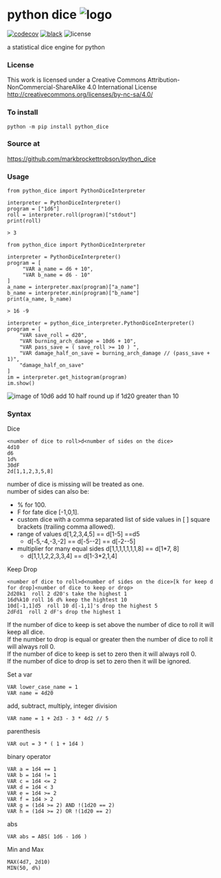 # python dice ![logo](https://raw.githubusercontent.com/markbrockettrobson/python_dice/master/images/pythondice_logo_128x128.png)


[![codecov](https://codecov.io/gh/markbrockettrobson/python_dice/branch/master/graph/badge.svg)](https://codecov.io/gh/markbrockettrobson/pydice)
[![black](https://img.shields.io/badge/code%20style-black-000000.svg)](https://github.com/psf/black)
![license](https://i.creativecommons.org/l/by-nc-sa/4.0/80x15.png)

a statistical dice engine for python

### License 

This work is licensed under a Creative Commons Attribution-NonCommercial-ShareAlike 4.0 International License
http://creativecommons.org/licenses/by-nc-sa/4.0/

### To install
~~~
python -m pip install python_dice
~~~

### Source at 
https://github.com/markbrockettrobson/python_dice

### Usage

~~~
from python_dice import PythonDiceInterpreter

interpreter = PythonDiceInterpreter()
program = ["1d6"]
roll = interpreter.roll(program)["stdout"]
print(roll)

> 3
~~~

~~~
from python_dice import PythonDiceInterpreter

interpreter = PythonDiceInterpreter()
program = [
     "VAR a_name = d6 + 10",
     "VAR b_name = d6 - 10"
]
a_name = interpreter.max(program)["a_name"]
b_name = interpreter.min(program)["b_name"]
print(a_name, b_name)

> 16 -9
~~~

~~~
interpreter = python_dice_interpreter.PythonDiceInterpreter()
program = [
    "VAR save_roll = d20",
    "VAR burning_arch_damage = 10d6 + 10",
    "VAR pass_save = ( save_roll >= 10 ) ",
    "VAR damage_half_on_save = burning_arch_damage // (pass_save + 1)",
    "damage_half_on_save"
]
im = interpreter.get_histogram(program)
im.show()
~~~
![image of 10d6 add 10 half round up if 1d20 greater than 10](https://raw.githubusercontent.com/markbrockettrobson/python_dice/master/images/histogram.png)

### Syntax
Dice
~~~
<number of dice to roll>d<number of sides on the dice>
4d10
d6
1d%
30dF
2d[1,1,2,3,5,8]
~~~

number of dice is missing will be treated as one. <br>
number of sides can also be:<br>
+ % for 100.
+ F for fate dice [-1,0,1].
+ custom dice with a comma separated list of side values in [ ] square brackets (trailing comma allowed).
+ range of values d[1,2,3,4,5] == d[1-5] ==d5
  + d[-5,-4,-3,-2] == d[-5--2] == d[-2--5]
+ multiplier for many equal sides d[1,1,1,1,1,1,1,8] == d[1*7, 8]
  + d[1,1,1,2,2,3,3,4] == d[1-3*2,1,4] 


Keep Drop
~~~
<number of dice to roll>d<number of sides on the dice>[k for keep d for drop]<number of dice to keep or drop>
2d20k1  roll 2 d20's take the highest 1
16d%k10 roll 16 d% keep the hightest 10
10d[-1,1]d5  roll 10 d[-1,1]'s drop the highest 5
2dFd1  roll 2 dF's drop the highest 1
~~~

If the number of dice to keep is set above the number of dice to roll it will keep all dice. <br>
If the number to drop is equal or greater then the number of dice to roll it will always roll 0. <br>
If the number of dice to keep is set to zero then it will always roll 0. <br>
If the number of dice to drop is set to zero then it will be ignored. <br>

Set a var
~~~
VAR lower_case_name = 1
VAR name = 4d20
~~~
add, subtract, multiply, integer division
~~~
VAR name = 1 + 2d3 - 3 * 4d2 // 5
~~~
parenthesis
~~~
VAR out = 3 * ( 1 + 1d4 )
~~~
binary operator
~~~
VAR a = 1d4 == 1
VAR b = 1d4 != 1
VAR c = 1d4 <= 2
VAR d = 1d4 < 3
VAR e = 1d4 >= 2
VAR f = 1d4 > 2
VAR g = (1d4 >= 2) AND !(1d20 == 2)
VAR h = (1d4 >= 2) OR !(1d20 == 2)
~~~
abs
~~~
VAR abs = ABS( 1d6 - 1d6 )
~~~
Min and Max
~~~
MAX(4d7, 2d10)
MIN(50, d%)
~~~